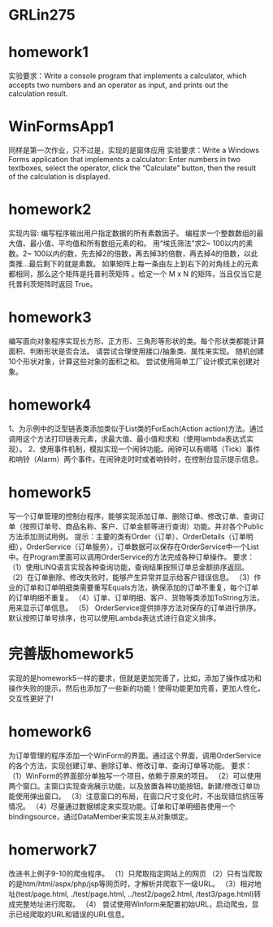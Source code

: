 # GRLin275
# homework1
实验要求：Write a console program that implements a calculator, which accepts two numbers and an operator as input,  and prints out the calculation result.
# WinFormsApp1
同样是第一次作业，只不过是，实现的是窗体应用
实验要求：Write a Windows Forms application that implements a calculator: Enter numbers in two textboxes, select the operator, click the “Calculate” button, then  the result of the calculation is displayed.
# homework2
实现内容:
编写程序输出用户指定数据的所有素数因子。
编程求一个整数数组的最大值、最小值、平均值和所有数组元素的和。
用“埃氏筛法”求2~ 100以内的素数。2~ 100以内的数，先去掉2的倍数，再去掉3的倍数，再去掉4的倍数，以此类推...最后剩下的就是素数。
如果矩阵上每一条由左上到右下的对角线上的元素都相同，那么这个矩阵是托普利茨矩阵 。给定一个 M x N 的矩阵，当且仅当它是托普利茨矩阵时返回 True。
# homework3
编写面向对象程序实现长方形、正方形、三角形等形状的类。每个形状类都能计算面积、判断形状是否合法。 请尝试合理使用接口/抽象类、属性来实现。
随机创建10个形状对象，计算这些对象的面积之和。 尝试使用简单工厂设计模式来创建对象。
# homework4
1、为示例中的泛型链表类添加类似于List<T>类的ForEach(Action<T> action)方法。通过调用这个方法打印链表元素，求最大值、最小值和求和（使用lambda表达式实现）。
2、使用事件机制，模拟实现一个闹钟功能。闹钟可以有嘀嗒（Tick）事件和响铃（Alarm）两个事件。在闹钟走时时或者响铃时，在控制台显示提示信息。
# homework5
 写一个订单管理的控制台程序，能够实现添加订单、删除订单、修改订单、查询订单（按照订单号、商品名称、客户、订单金额等进行查询）功能。并对各个Public方法添加测试用例。
提示：主要的类有Order（订单）、OrderDetails（订单明细），OrderService（订单服务），订单数据可以保存在OrderService中一个List中。在Program里面可以调用OrderService的方法完成各种订单操作。
要求：
（1）使用LINQ语言实现各种查询功能，查询结果按照订单总金额排序返回。
（2）在订单删除、修改失败时，能够产生异常并显示给客户错误信息。
（3）作业的订单和订单明细类需要重写Equals方法，确保添加的订单不重复，每个订单的订单明细不重复。
（4）订单、订单明细、客户、货物等类添加ToString方法，用来显示订单信息。
（5） OrderService提供排序方法对保存的订单进行排序。默认按照订单号排序，也可以使用Lambda表达式进行自定义排序。
# 完善版homework5
  实现的是homework5一样的要求，但就是更加完善了，比如，添加了操作成功和操作失败的提示，然后也添加了一些新的功能！使得功能更加完善，更加人性化，交互性更好了!
  
# homework6
  为订单管理的程序添加一个WinForm的界面。通过这个界面，调用OrderService的各个方法，实现创建订单、删除订单、修改订单、查询订单等功能。
  要求：
（1）WinForm的界面部分单独写一个项目，依赖于原来的项目。
（2）可以使用两个窗口。主窗口实现查询展示功能，以及放置各种功能按钮。新建/修改订单功能使用弹出窗口。
（3）注意窗口的布局，在窗口尺寸变化时，不出现错位挤压等情况。
（4）尽量通过数据绑定来实现功能。订单和订单明细各使用一个bindingsource，通过DataMember来实现主从对象绑定。

# homerwork7
  改进书上例子9-10的爬虫程序。
 （1）只爬取指定网站上的网页 
 （2）只有当爬取的是htm/html/aspx/php/jsp等网页时，才解析并爬取下一级URL。
 （3）相对地址(test/page.html, ./test/page.html, ../test2/page2.html, /test3/page.html)转成完整地址进行爬取。
 （4） 尝试使用Winform来配置初始URL，启动爬虫，显示已经爬取的URL和错误的URL信息。




